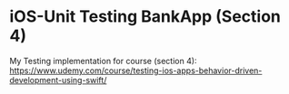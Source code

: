 # iOS-Unit Testing BankApp (Section 4)

My Testing implementation for course (section 4): https://www.udemy.com/course/testing-ios-apps-behavior-driven-development-using-swift/
